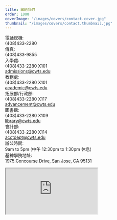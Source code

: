 ```yaml
---
title: 聯絡我們
order: 1000
coverImage: "/images/covers/contact.cover.jpg"
thumbnail: "/images/covers/contact.thumbnail.jpg"
---
```


<div class="grid grid-cols-[auto_auto_auto] gap-4">
    <div>電話總機:</div><div class="col-span-2">(408)433-2280</div>
    <div>傳真:</div><div class="col-span-2">(408)433-9855</div>
    <div>入學處:</div><div>(408)433-2280 X101</div><div><a href="mailto:admissions@cwts.edu">admissions@cwts.edu</a></div>
    <div>教務處:</div><div>(408)433-2280 X101</div><div><a href="mailto:academic@cwts.edu">academic@cwts.edu</a></div>
    <div>拓展部/行政部:</div><div>(408)433-2280 X117</div><div><a href="mailto:advancement@cwts.edu">advancement@cwts.edu</a></div>
    <div>圖書館:</div><div>(408)433-2280 X109</div><div><a href="mailto:library@cwts.edu">library@cwts.edu</a></div>
    <div>會計部:</div><div>(408)433-2280 X114</div><div><a href="mailto:acctdept@cwts.edu">acctdept@cwts.edu</a></div>
    <div>辦公時間:</div><div class="col-span-2">9am to 5pm (中午 12:30pm to 1:30pm 休息)</div>
    <div>基神學院地址:</div><div class="col-span-2"><a href="https://maps.google.com/maps?f=q&source=embed&hl=en&geocode=&q=Christian+Witness,+Concourse+Drive,+San+Jose,+CA&aq=0&oq=christian+witn&sll=37.397257,-121.894073&sspn=0.013842,0.033023&ie=UTF8&hq=Christian+Witness,&hnear=Concourse+Dr,+San+Jose,+California+95131&t=m&ll=37.397096,-121.894169&spn=0.023866,0.036478&z=14&iwloc=A">1975 Concourse Drive, San Jose, CA 95131</a></div>
</div>

<p><iframe src="https://maps.google.com/maps?f=q&amp;source=s_q&amp;hl=en&amp;geocode=&amp;q=Christian+Witness,+Concourse+Drive,+San+Jose,+CA&amp;aq=0&amp;oq=christian+witn&amp;sll=37.397257,-121.894073&amp;sspn=0.013842,0.033023&amp;ie=UTF8&amp;hq=Christian+Witness,&amp;hnear=Concourse+Dr,+San+Jose,+California+95131&amp;t=m&amp;ll=37.397096,-121.894169&amp;spn=0.023866,0.036478&amp;z=14&amp;iwloc=A&amp;output=embed" class="w-full h-96 border-0" scrolling="no"></iframe></p>
